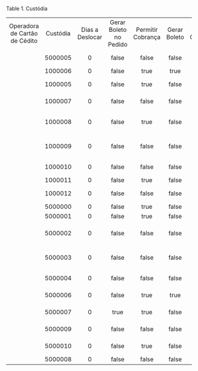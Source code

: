 <div id="d124280e1" class="table">

<div class="table-title">

Table 1. Custódia

</div>

<div class="table-contents">

|                               |          |                 |                        |                   |              |              |            |                      |                       |           |        |                            |                                   |                    |                    |               |                |
| :---------------------------: | :------: | :-------------: | :--------------------: | :---------------: | :----------: | :----------: | :--------: | :------------------: | :-------------------: | :-------: | :----: | :------------------------: | :-------------------------------: | :----------------: | :----------------: | :-----------: | :------------: |
| Operadora de Cartão de Cédito | Custódia | Dias a Deslocar | Gerar Boleto no Pedido | Permitir Cobrança | Gerar Boleto | Gerar Cheque | Gerar CNAB | Custódia de Protesto | Condição de Pagamento | Descrição | Padrão |            Nome            | Tipo de Integração para pagamento | Forma de Pagamento | Regra de Pagamento | Tipo de PV/PC | Chave de Busca |
|                               | 5000005  |        0        |         false          |       false       |    false     |    false     |   false    |        false         |        1000000        |           |  true  |       Boleto a Pagar       |                                   |         15         |         P          |       P       |      BOL       |
|                               | 1000006  |        0        |         false          |       true        |     true     |    false     |    true    |        false         |                       |           |  true  |           Boleto           |                                   |         15         |         P          |       S       |       B        |
|                               | 1000005  |        0        |         false          |       true        |    false     |    false     |   false    |        false         |                       |           | false  |     Depósito Bancário      |                                   |         99         |         P          |       S       |       DB       |
|                               | 1000007  |        0        |         false          |       false       |    false     |    false     |   false    |        false         |                       |           | false  |      Manter Carteira       |                                   |         99         |         P          |       S       |       MC       |
|                               | 1000008  |        0        |         false          |       true        |    false     |    false     |   false    |        false         |                       |           | false  |    Pagamento com Cheque    |                                   |         02         |         P          |       S       |       PC       |
|                               | 1000009  |        0        |         false          |       false       |    false     |    false     |   false    |        false         |                       |           | false  |    Tem cheque Custodia     |                                   |         02         |         P          |       S       |       TC       |
|                               | 1000010  |        0        |         false          |       false       |    false     |    false     |   false    |        false         |                       |           | false  |     Cartão de Crédito      |                                   |         03         |         P          |       S       |       CC       |
|                               | 1000011  |        0        |         false          |       true        |    false     |    false     |   false    |        false         |                       |           | false  |          Dinheiro          |                                   |         01         |         P          |       S       |       D        |
|                               | 1000012  |        0        |         false          |       false       |    false     |    false     |   false    |        false         |                       |           | false  |     Crédito Finaceiro      |                                   |         99         |         P          |       S       |      CCF       |
|                               | 5000000  |        0        |         false          |       true        |    false     |    false     |   false    |        false         |                       |           | false  |        A Protestar         |                                   |         99         |         P          |       S       |       P        |
|                               | 5000001  |        0        |         false          |       true        |    false     |    false     |   false    |         true         |                       |           | false  |         Protestado         |                                   |         99         |         P          |       S       |       PO       |
|                               | 5000002  |        0        |         false          |       false       |    false     |    false     |   false    |        false         |                       |           | false  | Perdas devedores duvidosos |                                   |         90         |         P          |       S       |      PDD       |
|                               | 5000003  |        0        |         false          |       false       |    false     |    false     |   false    |        false         |                       |           | false  | Crédito Comercial - Verbas |                                   |         99         |         P          |       S       |      CCC       |
|                               | 5000004  |        0        |         false          |       false       |    false     |    false     |   false    |        false         |                       |           | false  |    Crédito de Devolução    |                                   |         99         |         P          |       S       |      CCC       |
|                               | 5000006  |        0        |         false          |       true        |     true     |    false     |    true    |        false         |                       |           | false  |    Duplicata Mercantil     |                                   |         14         |         P          |       B       |       DP       |
|                               | 5000007  |        0        |          true          |       true        |    false     |    false     |    true    |        false         |                       |           | false  |     Boleto Antecipado      |                                   |         14         |         P          |       B       |      BOA       |
|                               | 5000009  |        0        |         false          |       false       |    false     |    false     |   false    |        false         |                       |           | false  |       Sem Pagamento        |                                   |         90         |         P          |       S       |       SP       |
|                               | 5000010  |        0        |         false          |       true        |    false     |    false     |   false    |        false         |        5000002        |           | false  |      Dinheiro à prazo      |                                   |         01         |         P          |       P       |       Dp       |
|                               | 5000008  |        0        |         false          |       false       |    false     |    false     |   false    |        false         |        1000000        |           | false  |           Outros           |                                   |         99         |         P          |       B       |    1000000     |

</div>

</div>

